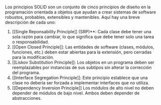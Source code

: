 Los principios SOLID son un conjunto de cinco principios de diseño en la programación orientada a objetos que ayudan a crear sistemas de software robustos, probables, extensibles y mantenibles. Aquí hay una breve descripción de cada uno:

1. [[Single Reponsability Principle]] (SRP)**: Cada clase debe tener una sola razón para cambiar, lo que significa que debe tener solo una tarea o responsabilidad.
2. [[Open Closed Principle]]: Las entidades de software (clases, módulos, funciones, etc.) deben estar abiertas para la extensión, pero cerradas para la modificación.
3. [[Liskov Substitution Principle]]: Los objetos en un programa deben ser reemplazables por instancias de sus subtipos sin alterar la corrección del programa.
4. [[Interface Segregation Principle]]: Este principio establece que una clase no debería ser forzada a implementar interfaces que no utiliza.
5. [[Dependency Inversion Principle]] Los módulos de alto nivel no deben depender de módulos de bajo nivel. Ambos deben depender de abstracciones.